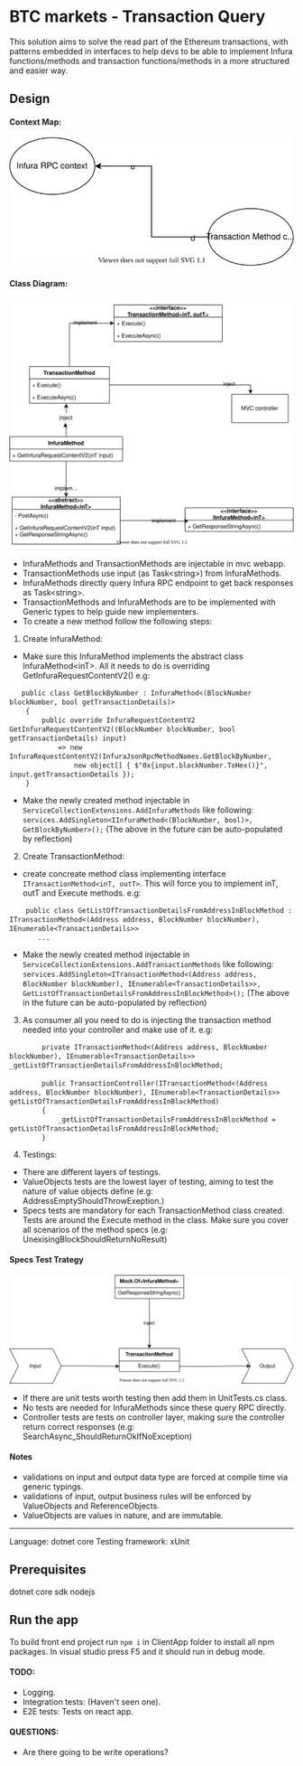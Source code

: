 # BTC markets - Transaction Query
This solution aims to solve the read part of the Ethereum transactions, with patterns embedded in interfaces to help devs to be able to implement Infura functions/methods and transaction functions/methods in a more structured and easier way.
## Design

#### Context Map:
![Context Map](contextMap.svg)

#### Class Diagram:
![Class Diagram](infuraCD.svg)
--------------------

- InfuraMethods and TransactionMethods are injectable in mvc webapp.
- TransactionMethods use input (as Task\<string\>) from InfuraMethods.
- InfuraMethods directly query Infura RPC endpoint to get back responses as Task\<string\>.
- TransactionMethods and InfuraMethods are to be implemented with Generic types to help guide new implementers.
- To create a new method follow the following steps:

1. Create InfuraMethod:
- Make sure this InfuraMethod implements the abstract class InfuraMethod\<inT\>. All it needs to do is overriding GetInfuraRequestContentV2()
e.g:
```
   public class GetBlockByNumber : InfuraMethod<(BlockNumber blockNumber, bool getTransactionDetails)>
    {
        public override InfuraRequestContentV2 GetInfuraRequestContentV2((BlockNumber blockNumber, bool getTransactionDetails) input)
            => new InfuraRequestContentV2(InfuraJsonRpcMethodNames.GetBlockByNumber,
                new object[] { $"0x{input.blockNumber.ToHex()}", input.getTransactionDetails });
    }
```
- Make the newly created method injectable in `ServiceCollectionExtensions.AddInfuraMethods` like following:
`services.AddSingleton<IInfuraMethod<(BlockNumber, bool)>, GetBlockByNumber>();`
(The above in the future can be auto-populated by reflection)

2. Create TransactionMethod: 
- create concreate method class implementing interface `ITransactionMethod<inT, outT>`. This will force you to implement inT, outT and Execute methods.
e.g:
```
    public class GetListOfTransactionDetailsFromAddressInBlockMethod : ITransactionMethod<(Address address, BlockNumber blockNumber), IEnumerable<TransactionDetails>>
       ...
```
- Make the newly created method injectable in `ServiceCollectionExtensions.AddTransactionMethods` like following:
`services.AddSingleton<ITransactionMethod<(Address address, BlockNumber blockNumber), IEnumerable<TransactionDetails>>, GetListOfTransactionDetailsFromAddressInBlockMethod>();`
(The above in the future can be auto-populated by reflection)

3. As consumer all you need to do is injecting the transaction method needed into your controller and make use of it.
e.g:
```
        private ITransactionMethod<(Address address, BlockNumber blockNumber), IEnumerable<TransactionDetails>> _getListOfTransactionDetailsFromAddressInBlockMethod;

        public TransactionController(ITransactionMethod<(Address address, BlockNumber blockNumber), IEnumerable<TransactionDetails>> getListOfTransactionDetailsFromAddressInBlockMethod)
        {
            _getListOfTransactionDetailsFromAddressInBlockMethod = getListOfTransactionDetailsFromAddressInBlockMethod;
        }
```

4. Testings:
- There are different layers of testings.
- ValueObjects tests are the lowest layer of testing, aiming to test the nature of value objects define (e.g: AddressEmptyShouldThrowExeption.)
- Specs tests are mandatory for each TransactionMethod class created. Tests are around the Execute method in the class. Make sure you cover all scenarios of the method specs (e.g: UnexisingBlockShouldReturnNoResult)
#### Specs Test Trategy
![Specs Test Trategy](SpecsTestStrategy.svg)
- If there are unit tests worth testing then add them in UnitTests.cs class.
- No tests are needed for InfuraMethods since these query RPC directly.
- Controller tests are tests on controller layer, making sure the controller return correct responses (e.g: SearchAsync_ShouldReturnOkIfNoException)

#### Notes
- validations on input and output data type are forced at compile time via generic typings.
- validations of input, output business rules will be enforced by ValueObjects and ReferenceObjects.
- ValueObjects are values in nature, and are immutable.

-----------------------------------
Language: dotnet core
Testing framework: xUnit

## Prerequisites 
dotnet core sdk
nodejs

## Run the app
To build front end project run `npm i` in ClientApp folder to install all npm packages.
In visual studio press F5 and it should run in debug mode.

#### TODO:
- Logging.
- Integration tests: (Haven't seen one).
- E2E tests: Tests on react app.

#### QUESTIONS:
- Are there going to be write operations?